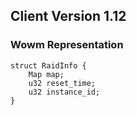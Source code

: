 ## Client Version 1.12

### Wowm Representation
```rust,ignore
struct RaidInfo {
    Map map;    
    u32 reset_time;    
    u32 instance_id;    
}

```
